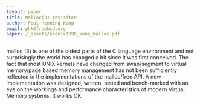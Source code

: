 ```yaml
---
layout: paper
title: Malloc(3) revisited
author: Poul-Henning Kamp
email: phk@freebsd.org 
paper: /_assets/usenix1998_kamp_malloc.pdf
---
```

malloc (3) is one of the oldest parts of the C language environment and not surprisingly the world has changed a bit since it was first conceived. The fact that most UNIX kernels have changed from swap/segment to virtual memory/page based memory management has not been sufficiently reflected in the implementations of the malloc/free API.
A new implementation was designed, written, tested and bench-marked with an eye on the workings and performance characteristics of modern Virtual Memory systems. It works OK.
